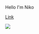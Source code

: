 Hello I'm Niko

[Link](https://prosettings.net/players/niko/)

![](https://prosettings.net/cdn-cgi/image/dpr=1%2Cf=auto%2Cfit=contain%2Cgravity=top%2Cheight=400%2Cq=99%2Csharpen=1%2Cwidth=400/wp-content/uploads/niko.png)
